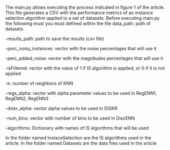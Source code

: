 The main.py allows executing the process indicated in figure 1 of the article. This file generates a CSV with the performance metrics of an instance selection algorithm applied to a set of datasets. Before executing main.py the following must you must defined within the file 
data_path: path of datasets

 -results_path: path to save the results (csv file)

 -porc_noisy_instances: vector with the noise percentages that will use it

 -perc_added_noise: vector with the magnitudes percentages that will use it

 -isFiltered: vector with the value of 1 if IS algorithm is applied, or 0 if it is not applied

 -k: number of neighbors of KNN

 -regs_alpha: vector  with alpha parameter values to be used in RegENN1, RegENN2, RegENN3

 -diskr_alpha: vector alpha values to be used in DISKR  

 -num_bins: vector with number of bins to be used in DiscENN

 -algorithms: Dictionary with names of IS algorithms that will be used



In the folder named InstaceSelection are the IS algorithms used in the article. In the folder named Datasets are the data files used in the article
